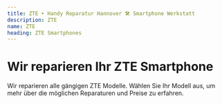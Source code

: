 ```yaml
---
title: ZTE ‣ Handy Reparatur Hannover 🛠️ Smartphone Werkstatt
description: ZTE
name: ZTE
heading: ZTE Smartphones
---
```

# Wir reparieren Ihr ZTE Smartphone

Wir reparieren alle gängigen ZTE Modelle. Wählen Sie Ihr Modell aus, um mehr über die möglichen Reparaturen und Preise zu erfahren.
